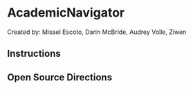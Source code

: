 # AcademicNavigator

Created by: Misael Escoto, Darin McBride, Audrey Volle, Ziwen


## Instructions

## Open Source Directions

## 